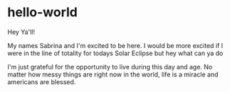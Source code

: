 # hello-world


Hey Ya'll!

My names Sabrina and I'm excited to be here.
I would be more excited if I were in the line of totality for todays Solar Eclipse but hey what can ya do

I'm just grateful for the opportunity to live during this day and age. No matter how messy things are right now in the world, life is a miracle and americans are blessed.
